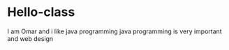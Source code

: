 # Hello-class
I am Omar and i like java programming
java programming is very important and web design
